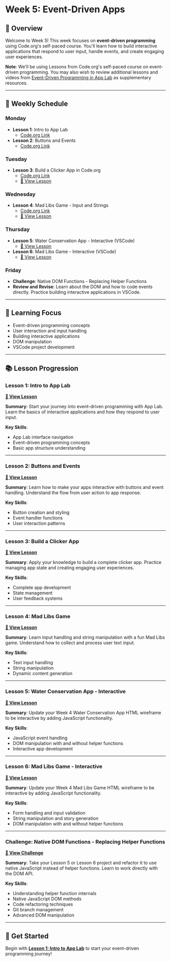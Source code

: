 # Week 5: Event-Driven Apps

## 🎯 **Overview**

Welcome to Week 5! This week focuses on **event-driven programming** using Code.org's self-paced course. You'll learn how to build interactive applications that respond to user input, handle events, and create engaging user experiences.

**Note**: We'll be using Lessons from Code.org's self-paced course on event-driven programming. You may also wish to review additional lessons and videos from [Event-Driven Programming in App Lab](https://studio.code.org/courses/csp5-virtual/units/1) as supplementary resources.

---

## 📅 **Weekly Schedule**

### **Monday**
- **Lesson 1**: Intro to App Lab
  - [Code.org Link](https://studio.code.org/courses/csp5-virtual/units/1/lessons/1/levels/1)
- **Lesson 2**: Buttons and Events
  - [Code.org Link](https://studio.code.org/courses/csp5-virtual/units/1/lessons/2/levels/1)

### **Tuesday**
- **Lesson 3**: Build a Clicker App in Code.org
  - [Code.org Link](https://studio.code.org/courses/csp5-virtual/units/1/lessons/5/levels/1)
  - [📖 View Lesson](./lesson-3-build-clicker-app.md)

### **Wednesday**
- **Lesson 4**: Mad Libs Game - Input and Strings
  - [Code.org Link](https://studio.code.org/courses/csp5-virtual/units/1/lessons/7/levels/1)
  - [📖 View Lesson](./lesson-4-mad-libs-game.md)

### **Thursday**
- **Lesson 5**: Water Conservation App - Interactive (VSCode)
  - [📖 View Lesson](./lesson-5-water-conservation-app.md)
- **Lesson 6**: Mad Libs Game - Interactive (VSCode)
  - [📖 View Lesson](./lesson-6-mad-libs-game.md)

### **Friday**
- **Challenge**: Native DOM Functions - Replacing Helper Functions
- **Review and Revise**: Learn about the DOM and how to code events directly. Practice building interactive applications in VSCode.

---

## 🎯 **Learning Focus**

- Event-driven programming concepts
- User interaction and input handling
- Building interactive applications
- DOM manipulation
- VSCode project development

---

## 📚 **Lesson Progression**

### **Lesson 1: Intro to App Lab**
**[📖 View Lesson](./lesson-1-intro-to-app-lab.md)**

**Summary**: Start your journey into event-driven programming with App Lab. Learn the basics of interactive applications and how they respond to user input.

**Key Skills**: 
- App Lab interface navigation
- Event-driven programming concepts
- Basic app structure understanding

---

### **Lesson 2: Buttons and Events**
**[📖 View Lesson](./lesson-2-buttons-and-events.md)**

**Summary**: Learn how to make your apps interactive with buttons and event handling. Understand the flow from user action to app response.

**Key Skills**:
- Button creation and styling
- Event handler functions
- User interaction patterns

---

### **Lesson 3: Build a Clicker App**
**[📖 View Lesson](./lesson-3-build-clicker-app.md)**

**Summary**: Apply your knowledge to build a complete clicker app. Practice managing app state and creating engaging user experiences.

**Key Skills**:
- Complete app development
- State management
- User feedback systems

---

### **Lesson 4: Mad Libs Game**
**[📖 View Lesson](./lesson-4-mad-libs-game.md)**

**Summary**: Learn input handling and string manipulation with a fun Mad Libs game. Understand how to collect and process user text input.

**Key Skills**:
- Text input handling
- String manipulation
- Dynamic content generation

---

### **Lesson 5: Water Conservation App - Interactive**
**[📖 View Lesson](./lesson-5-water-conservation-app.md)**

**Summary**: Update your Week 4 Water Conservation App HTML wireframe to be interactive by adding JavaScript functionality.

**Key Skills**:
- JavaScript event handling
- DOM manipulation with and without helper functions
- Interactive app development

---

### **Lesson 6: Mad Libs Game - Interactive**
**[📖 View Lesson](./lesson-6-mad-libs-game.md)**

**Summary**: Update your Week 4 Mad Libs Game HTML wireframe to be interactive by adding JavaScript functionality.

**Key Skills**:
- Form handling and input validation
- String manipulation and story generation
- DOM manipulation with and without helper functions

---

### **Challenge: Native DOM Functions - Replacing Helper Functions**
**[📖 View Challenge](./lesson-7-native-dom-functions.md)**

**Summary**: Take your Lesson 5 or Lesson 6 project and refactor it to use native JavaScript instead of helper functions. Learn to work directly with the DOM API.

**Key Skills**:
- Understanding helper function internals
- Native JavaScript DOM methods
- Code refactoring techniques
- Git branch management
- Advanced DOM manipulation

---

## 🚀 **Get Started**

Begin with **[Lesson 1: Intro to App Lab](./lesson-1-intro-to-app-lab.md)** to start your event-driven programming journey!
